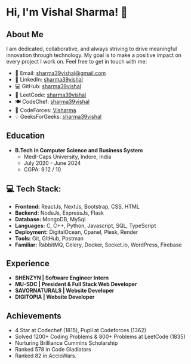 <!--
<h1 align="center">Hi 👋, I'm Vishal Sharma</h1>
<h3 align="center">A Passionate Website developer & Competitive Programmer</h3>

<p align="left"> <img src="https://komarev.com/ghpvc/?username=visharma1&label=Profile%20views&color=0e75b6&style=flat" alt="sharma39vishal" /> </p>

## 🌐 Socials:
<a href="mailto:sharma39vishal@gmail.com" target="blank"><img align="center" src="https://img.icons8.com/color/256/gmail.png" alt="sharma39vishal" height="30" width="40" /></a>
<a href="https://linkedin.com/in/sharma39vishal" target="blank"><img align="center" src="https://img.icons8.com/color/256/linkedin.png" alt="sharma39vishal" height="30" width="40" /></a>
<a href="https://www.codechef.com/users/sharma39vishal" target="blank"><img align="center" src="https://img.icons8.com/fluency/256/codechef.png" alt="sharma39vishal" height="30" width="40" /></a>
<a href="https://codeforces.com/profile/visharma" target="blank"><img align="center" src="https://img.icons8.com/external-tal-revivo-shadow-tal-revivo/256/external-codeforces-programming-competitions-and-contests-programming-community-logo-shadow-tal-revivo.png" alt="visharma" height="30" width="40" /></a>
<a href="https://www.leetcode.com/sharma39vishal" target="blank"><img align="center" src="https://img.icons8.com/external-tal-revivo-color-tal-revivo/256/external-level-up-your-coding-skills-and-quickly-land-a-job-logo-color-tal-revivo.png" alt="sharma39vishal" height="30" width="40" /></a>


# Hi there, I'm Vishal Sharma! 👋

- 💼 Full Stack Web Developer
- 🎓 B.Tech in Computer Science
- 📧 Email: sharma39vishal@gmail.com
- 🔗 LinkedIn: [sharma39vishal](https://linkedin.com/in/sharma39vishal)
- 💻 GitHub: [sharma39vishal](https://github.com/sharma39vishal)

I'm a passionate website developer and competitive programmer with a strong foundation in computer science and a drive to create innovative solutions. 
-->

# Hi, I'm Vishal Sharma! 👋

## About Me

I am dedicated, collaborative, and always striving to drive meaningful innovation through technology. My goal is to make a positive impact on every project I work on. Feel free to get in touch with me:

- 📧 Email: sharma39vishal@gmail.com
- 🔗 LinkedIn: [sharma39vishal](https://linkedin.com/in/sharma39vishal)
- 💻 GitHub: [sharma39vishal](https://github.com/sharma39vishal)
- 🧠 LeetCode: [sharma39vishal](https://www.leetcode.com/sharma39vishal)
- 🍽️ CodeChef: [sharma39vishal](https://www.codechef.com/users/sharma39vishal)
- 💪 CodeForces: [Visharma](https://codeforces.com/profile/visharma)
- 💡 GeeksForGeeks: [sharma39vishal](https://auth.geeksforgeeks.org/user/sharma39vishal)

## Education

- **B.Tech in Computer Science and Business System**
  - MedI-Caps University, Indore, India
  - July 2020 - June 2024
  - CGPA: 9.12 / 10

## 💻 Tech Stack:
- **Frontend:** ReactJs, NextJs, Bootstrap, CSS, HTML
- **Backend:** NodeJs, ExpressJs, Flask
- **Database:** MongoDB, MySql
- **Languages:** C, C++, Python, Javascript, SQL, TypeScript
- **Deployment:** DigitalOcean, Cpanel, Plesk, Render
- **Tools:** Git, GitHub, Postman
- **Familiar:** RabbitMQ, Celery, Docker, Socket.io, WordPress, Firebase

## Experience
- **SHENZYN | Software Engineer Intern**
- **MU-SDC | President & Full Stack Web Developer**
- **SAVORNATURALS | Website Developer**
- **DIGITOPIA | Website Developer**

## Achievements
- 4 Star at Codechef (1815), Pupil at Codeforces (1362)
- Solved 1200+ Coding Problems & 800+ Problems at LeetCode (1835)
- Nurturing Brilliance Cummins Scholarship
- Ranked 578 in Code Gladiators
- Ranked 82 in AccioWars.

